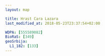 ```yaml
---
layout: map

title: Hrast Cara Lazara
last_modified_at: 2018-05-23T23:37:54+02:00

WDPA: [555589082]
BioRaS: [349]
geoSrbija:
  L1_182: [133]
---
```

